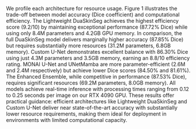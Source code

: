 We profile each architecture for resource usage. Figure 1 illustrates the trade-off between model accuracy (Dice coefficient) and computational efficiency. The Lightweight DuaSkinSeg achieves the highest efficiency score (9.2/10) by maintaining exceptional performance (87.72% Dice) while using only 8.4M parameters and 4.2GB GPU memory. In comparison, the full DuaSkinSeg model delivers marginally higher accuracy (87.85% Dice) but requires substantially more resources (31.2M parameters, 6.8GB memory). Custom U-Net demonstrates excellent balance with 86.30% Dice using just 4.3M parameters and 3.5GB memory, earning an 8.8/10 efficiency rating. MONAI U-Net and UNetMamba are more parameter-efficient (2.6M and 2.4M respectively) but achieve lower Dice scores (84.50% and 81.61%). The Enhanced Ensemble, while competitive in performance (87.53% Dice), requires significant resources (69.2M parameters, 8.0GB memory). All models achieve real-time inference with processing times ranging from 0.12 to 0.25 seconds per image on our RTX 4090 GPU. These results offer practical guidance: efficient architectures like Lightweight DuaSkinSeg and Custom U-Net deliver near state-of-the-art accuracy with substantially lower resource requirements, making them ideal for deployment in environments with limited computational capacity.